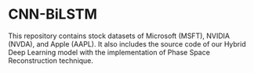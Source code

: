 # CNN-BiLSTM
This repository contains stock datasets of Microsoft (MSFT), NVIDIA (NVDA), and Apple (AAPL). It also includes the source code of our Hybrid Deep Learning model with the implementation of Phase Space Reconstruction technique.
